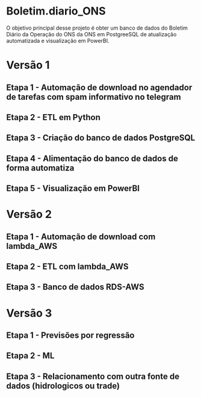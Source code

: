 # Boletim.diario_ONS


O objetivo principal desse projeto é obter um banco de dados do Boletim Diário da Operação do ONS da ONS em PostgreeSQL de atualização automatizada e visualização em PowerBI.


# Versão 1

## Etapa 1 - Automação de download no agendador de tarefas com spam informativo no telegram

## Etapa 2 - ETL em Python

## Etapa 3 - Criação do banco de dados PostgreSQL

## Etapa 4 - Alimentação do banco de dados de forma automatiza

## Etapa 5 - Visualização em PowerBI 


# Versão 2

## Etapa 1 - Automação de download com lambda_AWS

## Etapa 2 - ETL com lambda_AWS

## Etapa 3 - Banco de dados RDS-AWS

# Versão 3

## Etapa 1 - Previsões por regressão

## Etapa 2 - ML

## Etapa 3 - Relacionamento com outra fonte de dados (hidrologicos ou trade)
